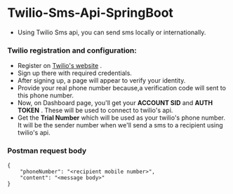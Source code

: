 # Twilio-Sms-Api-SpringBoot
* Using Twilio Sms api, you can send sms locally or internationally.
### Twilio registration and configuration:
* Register on [Twilio's website](https://twilio.com/) .
* Sign up there with required credentials. 
* After signing up, a page will appear to verify your identity. 
* Provide your real phone number because,a verification code will sent to this phone number.
* Now, on Dashboard page, you'll get your **ACCOUNT SID** and **AUTH TOKEN** . These will be used to connect to twilio's api.
* Get the **Trial Number** which will be used as your twilio's phone number. It will be the sender number when we'll send a sms to a recipient using twilio's api.

### Postman request body 
```
{  
    "phoneNumber": "<recipient mobile number>",  
    "content": "<message body>" 
}
```
